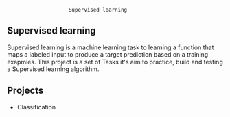 ```
					Supervised learning
```
## Supervised learning
Supervised learning is a machine learning task to learning a function that maps a labeled input to produce
a target prediction based on a training exapmles.
This project is a set of Tasks it's aim to practice, build and testing a Supervised learning algorithm.

## Projects

* Classification
